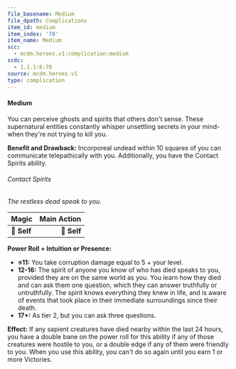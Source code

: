 ```yaml
---
file_basename: Medium
file_dpath: Complications
item_id: medium
item_index: '78'
item_name: Medium
scc:
  - mcdm.heroes.v1:complication:medium
scdc:
  - 1.1.1:6:78
source: mcdm.heroes.v1
type: complication
---
```


#### Medium

You can perceive ghosts and spirits that others don't sense. These supernatural entities constantly whisper unsettling secrets in your mind-when they're not trying to kill you.

**Benefit and Drawback:** Incorporeal undead within 10 squares of you can communicate telepathically with you. Additionally, you have the Contact Spirits ability.

###### Contact Spirits

*The restless dead speak to you.*

| **Magic**   | **Main Action** |
| ----------- | --------------: |
| **📏 Self** |     **🎯 Self** |

**Power Roll + Intuition or Presence:**

- **≤11:** You take corruption damage equal to 5 + your level.
- **12-16:** The spirit of anyone you know of who has died speaks to you, provided they are on the same world as you. You learn how they died and can ask them one question, which they can answer truthfully or untruthfully. The spirit knows everything they knew in life, and is aware of events that took place in their immediate surroundings since their death.
- **17+:** As tier 2, but you can ask three questions.

**Effect:** If any sapient creatures have died nearby within the last 24 hours, you have a double bane on the power roll for this ability if any of those creatures were hostile to you, or a double edge if any of them were friendly to you. When you use this ability, you can't do so again until you earn 1 or more Victories.

